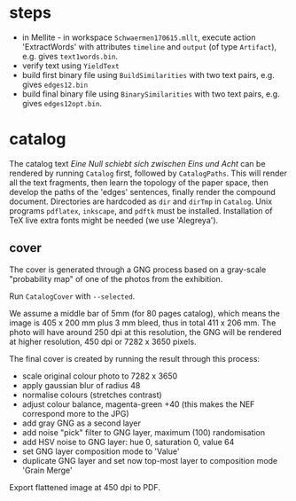 # steps

 - in Mellite - in workspace `Schwaermen170615.mllt`, execute action 'ExtractWords' with attributes
   `timeline` and `output` (of type `Artifact`), e.g. gives `text1words.bin`.
 - verify text using `YieldText`
 - build first binary file using `BuildSimilarities` with two text pairs, e.g. gives `edges12.bin`
 - build final binary file using `BinarySimilarities` with two text pairs, e.g. gives `edges12opt.bin`.

# catalog

The catalog text _Eine Null schiebt sich zwischen Eins und Acht_ can be rendered by 
running `Catalog` first, followed by `CatalogPaths`. This will render all the text fragments,
then learn the topology of the paper space, then develop the paths of the 'edges' sentences, finally
render the compound document. Directories are hardcoded as `dir` and `dirTmp` in `Catalog`. Unix
programs `pdflatex`, `inkscape`, and `pdftk` must be installed. Installation of TeX live extra 
fonts might be needed (we use 'Alegreya').

## cover

The cover is generated through a GNG process based on a gray-scale "probability map" of one of the
photos from the exhibition.

Run `CatalogCover` with `--selected`.

We assume a middle bar of 5mm (for 80 pages catalog), which means the image is 405 x 200 mm plus
3 mm bleed, thus in total 411 x 206 mm. The photo will have around 250 dpi at this resolution, the
GNG will be rendered at higher resolution, 450 dpi or 7282 x 3650 pixels.

The final cover is created by running the result through this process:

- scale original colour photo to 7282 x 3650
- apply gaussian blur of radius 48
- normalise colours (stretches contrast)
- adjust colour balance, magenta-green +40 (this makes the NEF correspond more to the JPG)
- add gray GNG as a second layer
- add noise "pick" filter to GNG layer, maximum (100) randomisation
- add HSV noise to GNG layer: hue 0, saturation 0, value 64
- set GNG layer composition mode to 'Value'
- duplicate GNG layer and set now top-most layer to composition mode 'Grain Merge'

Export flattened image at 450 dpi to PDF.